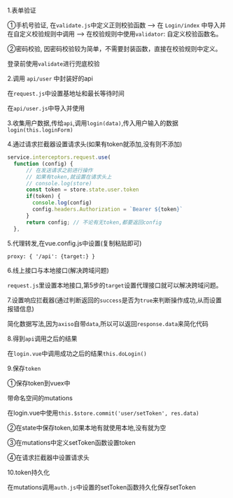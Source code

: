 1.表单验证

①手机号验证, 在`validate.js`中定义正则校验函数 --> 在 `Login/index` 中导入并在自定义校验规则中调用 --> 在校验规则中使用`validator`: 自定义校验函数名。

②密码校验, 因密码校验较为简单，不需要封装函数，直接在校验规则中定义。

登录前使用`validate`进行兜底校验



2.调用 `api/user` 中封装好的api

在`request.js`中设置基地址和最长等待时间

在`api/user.js`中导入并使用



3.收集用户数据,传给`api`,调用`login(data)`,传入用户输入的数据`login(this.loginForm)`



4.通过请求拦截器设置请求头(如果有token就添加,没有则不添加)

```js
service.interceptors.request.use(
  function (config) {
      // 在发送请求之前进行操作
      // 如果有token,就设置在请求头上
      // console.log(store)
      const token = store.state.user.token
      if(token) {
        console.log(config)
        config.headers.Authorization = `Bearer ${token}`
      }
      return config; // 不论有无token,都要返回config
  },
```



5.代理转发,在vue.config.js中设置(复制粘贴即可)

`proxy: { '/api': {target:} }`



6.线上接口与本地接口(解决跨域问题)

`request.js`里设置本地接口,第5步的`target`设置代理接口就可以解决跨域问题。



7.设置响应拦截器(通过判断返回的`success`是否为`true`来判断操作成功,从而设置报错信息)

简化数据写法,因为`axiso`自带`data`,所以可以返回`response.data`来简化代码



8.得到`api`调用之后的结果

在`login.vue`中调用成功之后的结果`this.doLogin()`



9.保存`token`

①保存token到vuex中

带命名空间的mutations

在login.vue中使用`this.$store.commit('user/setToken', res.data)`

②在state中保存token,如果本地有就使用本地,没有就为空

③在mutations中定义setToken函数设置token

④在请求拦截器中设置请求头



10.token持久化

在mutations调用`auth.js`中设置的setToken函数持久化保存setToken

